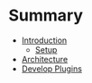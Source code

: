 # Summary

* [Introduction](README.md)
    * [Setup](README.md#setup)
* [Architecture](Architecture.md)
* [Develop Plugins](Develop_plugins.md)
